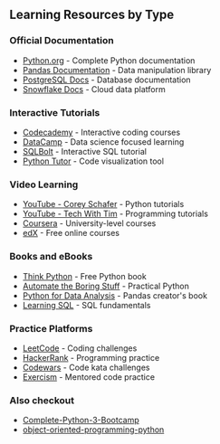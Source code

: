 ## Learning Resources by Type

### Official Documentation
- [Python.org](https://docs.python.org/3/) - Complete Python documentation
- [Pandas Documentation](https://pandas.pydata.org/docs/) - Data manipulation library
- [PostgreSQL Docs](https://www.postgresql.org/docs/) - Database documentation
- [Snowflake Docs](https://docs.snowflake.com/) - Cloud data platform

### Interactive Tutorials
- [Codecademy](https://www.codecademy.com/) - Interactive coding courses
- [DataCamp](https://www.datacamp.com/) - Data science focused learning
- [SQLBolt](https://sqlbolt.com/) - Interactive SQL tutorial
- [Python Tutor](http://pythontutor.com/) - Code visualization tool

### Video Learning
- [YouTube - Corey Schafer](https://www.youtube.com/user/schafer5) - Python tutorials
- [YouTube - Tech With Tim](https://www.youtube.com/channel/UC4JX40jDee_tINbkjycV4Sg) - Programming tutorials
- [Coursera](https://www.coursera.org/) - University-level courses
- [edX](https://www.edx.org/) - Free online courses

### Books and eBooks
- [Think Python](https://greenteapress.com/wp/think-python-2e/) - Free Python book
- [Automate the Boring Stuff](https://automatetheboringstuff.com/) - Practical Python
- [Python for Data Analysis](https://wesmckinney.com/book/) - Pandas creator's book
- [Learning SQL](https://www.oreilly.com/library/view/learning-sql-3rd/9781492057604/) - SQL fundamentals

### Practice Platforms
- [LeetCode](https://leetcode.com/) - Coding challenges
- [HackerRank](https://www.hackerrank.com/) - Programming practice
- [Codewars](https://www.codewars.com/) - Code kata challenges
- [Exercism](https://exercism.org/) - Mentored code practice

### Also checkout
- [Complete-Python-3-Bootcamp](https://cocalc.com/github/Pierian-Data/Complete-Python-3-Bootcamp)
- [object-oriented-programming-python](https://github.com/topics/object-oriented-programming-python)